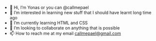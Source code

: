 - 👋 Hi, I’m Yonas or you can @callmepael
- 👀 I’m interested in learning new stuff that I should have learnt long time ago
- 🌱 I’m currently learning HTML and CSS
- 💞️ I’m looking to collaborate on anything that is possible
- 📫 How to reach me at my email callmepael@gmail.com

<!---
callmepael/callmepael is a ✨ special ✨ repository because its `README.md` (this file) appears on your GitHub profile.
You can click the Preview link to take a look at your changes.
--->
